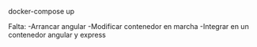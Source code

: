 docker-compose up

Falta: 
-Arrancar angular
-Modificar contenedor en marcha
-Integrar en un contenedor angular y express
